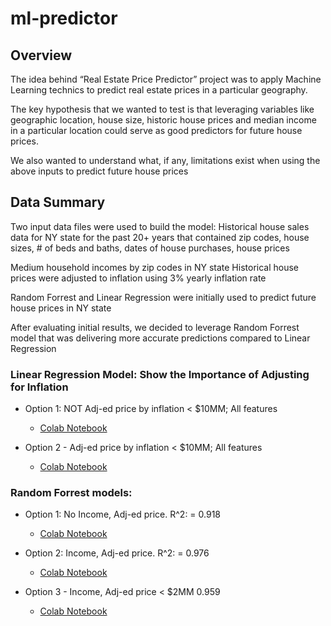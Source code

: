 # ml-predictor

## Overview 
The idea behind “Real Estate Price Predictor” project was to apply Machine Learning technics to predict real estate prices in a particular geography.

The key hypothesis that we wanted to test is that leveraging variables like geographic location, house size, historic house prices and median income in a particular location could serve as good predictors for future house prices.

We also wanted to understand what, if any, limitations exist when using the above inputs to predict future house prices

## Data Summary  

Two input data files were used to build the model:
Historical house sales data for NY state for the past 20+ years that contained zip codes, house sizes, # of beds and baths, dates of house purchases, house prices

Medium household incomes by zip codes in NY state
Historical house prices were adjusted to inflation using 3% yearly inflation rate

Random Forrest and Linear Regression were initially used to predict future house prices in NY state

After evaluating initial results, we decided to leverage Random Forrest model that was delivering more accurate predictions compared to Linear Regression



### Linear Regression Model: Show the Importance of Adjusting for Inflation
- Option 1: NOT Adj-ed price by inflation < $10MM; All features 
    - [Colab Notebook](https://drive.google.com/file/d/1WQcjcwG7j3dCn1n6rJHKZh-j1DYZJ7zL/view?usp=sharing)

- Option 2 - Adj-ed price by inflation < $10MM; All features 
    - [Colab Notebook](https://drive.google.com/file/d/17bpFn2w5ZPTfsFggHYK-2BRtuFylCtCW/view?usp=sharing)




### Random Forrest models:
- Option 1: No Income, Adj-ed price. R^2: = 0.918
    - [Colab Notebook](https://drive.google.com/file/d/1lm6FSZkOjQHrh370gFHIOv4Cb1ttPVtX/view?usp=sharing)

- Option 2: Income, Adj-ed price. R^2: = 0.976
    - [Colab Notebook](https://drive.google.com/file/d/1VW0u7EV1SOhQ3hfOtzSRNjJALdIyeVSz/view?usp=sharing)

- Option 3 - Income, Adj-ed price < $2MM 0.959 
    - [Colab Notebook](https://drive.google.com/file/d/1ntigbYutpz98qIb6KCoG0gpw17y-YJcn/view?usp=sharing)




